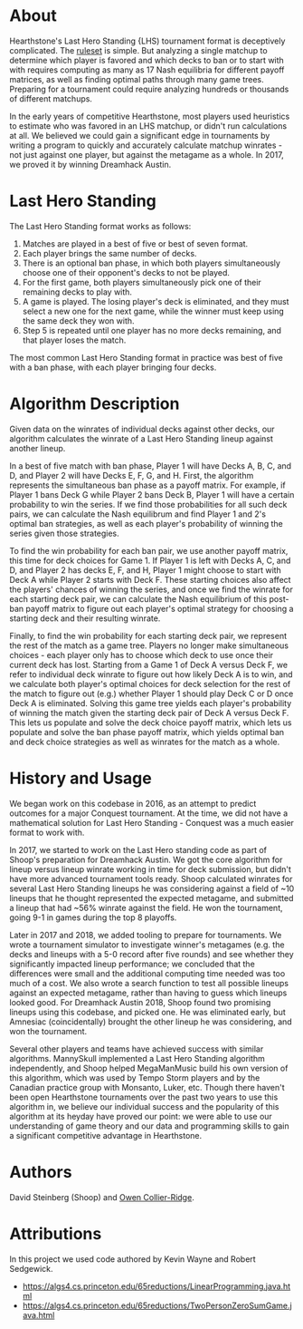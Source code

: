 # About

Hearthstone's Last Hero Standing {LHS) tournament format is deceptively complicated.  The [ruleset](https://liquipedia.net/hearthstone/Last_Hero_Standing) is simple.  But analyzing a single matchup to determine which player is favored and which decks to ban or to start with with requires computing as many as 17 Nash equilibria for different payoff matrices, as well as finding optimal paths through many game trees.  Preparing for a tournament could require analyzing hundreds or thousands of different matchups.

In the early years of competitive Hearthstone, most players used heuristics to estimate who was favored in an LHS matchup, or didn't run calculations at all.  We believed we could gain a significant edge in tournaments by writing a program to quickly and accurately calculate matchup winrates - not just against one player, but against the metagame as a whole.  In 2017, we proved it by winning Dreamhack Austin.

# Last Hero Standing

The Last Hero Standing format works as follows:
1. Matches are played in a best of five or best of seven format.
2. Each player brings the same number of decks.
3. There is an optional ban phase, in which both players simultaneously choose one of their opponent's decks to not be played.
4. For the first game, both players simultaneously pick one of their remaining decks to play with.
5. A game is played.  The losing player's deck is eliminated, and they must select a new one for the next game, while the winner must keep using the same deck they won with. 
6. Step 5 is repeated until one player has no more decks remaining, and that player loses the match.

The most common Last Hero Standing format in practice was best of five with a ban phase, with each player bringing four decks.

# Algorithm Description

Given data on the winrates of individual decks against other decks, our algorithm calculates the winrate of a Last Hero Standing lineup against another lineup.

In a best of five match with ban phase, Player 1 will have Decks A, B, C, and D, and Player 2 will have Decks E, F, G, and H.  First, the algorithm represents the simultaneous ban phase as a payoff matrix.  For example, if Player 1 bans Deck G while Player 2 bans Deck B, Player 1 will have a certain probability to win the series.  If we find those probabilities for all such deck pairs, we can calculate the Nash equilibrum and find Player 1 and 2's optimal ban strategies, as well as each player's probability of winning the series given those strategies.

To find the win probability for each ban pair, we use another payoff matrix, this time for deck choices for Game 1.  If Player 1 is left with Decks A, C, and D, and Player 2 has decks E, F, and H, Player 1 might choose to start with Deck A while Player 2 starts with Deck F.  These starting choices also affect the players' chances of winning the series, and once we find the winrate for each starting deck pair, we can calculate the Nash equilibrium of this post-ban payoff matrix to figure out each player's optimal strategy for choosing a starting deck and their resulting winrate.

Finally, to find the win probability for each starting deck pair, we represent the rest of the match as a game tree.  Players no longer make simultaneous choices - each player only has to choose which deck to use once their current deck has lost.  Starting from a Game 1 of Deck A versus Deck F, we refer to individual deck winrate to figure out how likely Deck A is to win, and we calculate both player's optimal choices for deck selection for the rest of the match to figure out (e.g.) whether Player 1 should play Deck C or D once Deck A is eliminated.  Solving this game tree yields each player's probability of winning the match given the starting deck pair of Deck A versus Deck F.  This lets us populate and solve the deck choice payoff matrix, which lets us populate and solve the ban phase payoff matrix, which yields optimal ban and deck choice strategies as well as winrates for the match as a whole.

# History and Usage

We began work on this codebase in 2016, as an attempt to predict outcomes for a major Conquest tournament.  At the time, we did not have a mathematical solution for Last Hero Standing - Conquest was a much easier format to work with.

In 2017, we started to work on the Last Hero standing code as part of Shoop's preparation for Dreamhack Austin.  We got the core algorithm for lineup versus lineup winrate working in time for deck submission, but didn't have more advanced tournament tools ready.  Shoop calculated winrates for several Last Hero Standing lineups he was considering against a field of ~10 lineups that he thought represented the expected metagame, and submitted a lineup that had ~56% winrate against the field.  He won the tournament, going 9-1 in games during the top 8 playoffs.

Later in 2017 and 2018, we added tooling to prepare for tournaments.  We wrote a tournament simulator to investigate winner's metagames (e.g. the decks and lineups with a 5-0 record after five rounds) and see whether they significantly impacted lineup performance; we concluded that the differences were small and the additional computing time needed was too much of a cost.  We also wrote a search function to test all possible lineups against an expected metagame, rather than having to guess which lineups looked good.  For Dreamhack Austin 2018, Shoop found two promising lineups using this codebase, and picked one.  He was eliminated early, but Amnesiac (coincidentally) brought the other lineup he was considering, and won the tournament.

Several other players and teams have achieved success with similar algorithms.  MannySkull implemented a Last Hero Standing algorithm independently, and Shoop helped MegaManMusic build his own version of this algorithm, which was used by Tempo Storm players and by the Canadian practice group with Monsanto, Luker, etc.  Though there haven't been open Hearthstone tournaments over the past two years to use this algorithm in, we believe our individual success and the popularity of this algorithm at its heyday have proved our point:  we were able to use our understanding of game theory and our data and programming skills to gain a significant competitive advantage in Hearthstone.

# Authors

David Steinberg (Shoop) and [Owen Collier-Ridge](https://owen.dev).

# Attributions

In this project we used code authored by Kevin Wayne and Robert Sedgewick.
- https://algs4.cs.princeton.edu/65reductions/LinearProgramming.java.html
- https://algs4.cs.princeton.edu/65reductions/TwoPersonZeroSumGame.java.html
